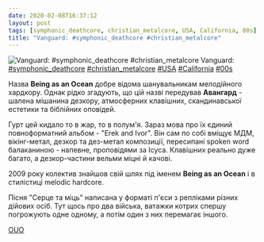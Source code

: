 ```yaml
---
date: 2020-02-08T16:37:12
layout: post
tags: [symphonic_deathcore, christian_metalcore, USA, California, 00s]
title: "Vanguard: #symphonic_deathcore #christian_metalcore"
---
```

![Vanguard: #symphonic_deathcore #christian_metalcore](https://res.cloudinary.com/vast-space-unexplored/image/upload/q_auto,dpr_auto,w_auto/photos/photo_879_08-02-2020_16-37-12.jpg)
Vanguard: [#symphonic_deathcore](/tags/#symphonic_deathcore) [#christian_metalcore](/tags/#christian_metalcore) [#USA](/tags/#USA) [#California](/tags/#California) [#00s](/tags/#00s)

Назва **Being as an Ocean** добре відома шанувальникам мелодійного хардкору. Однак рідко згадують, що цій назві передував **Авангард** - шалена мішанина дезкору, атмосферних клавішних, скандинавської естетики та біблійних оповідей.

Гурт цей кидало то в жар, то в полум&#39;я. Зараз мова про їх єдиний повноформатний альбом - &quot;Erek and Ivor&quot;. Він сам по собі вміщує МДМ, вікінг-метал, дезкор та дез-метал композиції, пересипані spoken word балаканиною - напевне, проповідями за Ісуса. Клавішних реально дуже багато, а дезкор-частини вельми міцні й качові.

2009 року колектив знайшов свій шлях під іменем **Being as an Ocean** і в стилістиці melodic hardcore.

Пісня &quot;Серце та міць&quot; написана у форматі п&#39;єси з репліками різних дійових осіб. Тут щось про два війська, ватажки котрих спершу погрожують одне одному, а потім один з них перемагає іншого.

[OUO](http://ouo.io/OLlMBq)